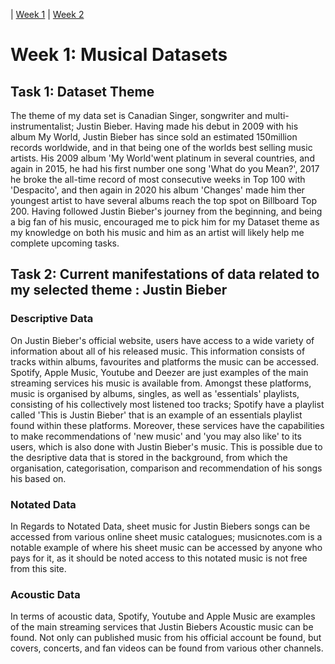 | [Week 1](https://github.com/LarissaKourosh/MCA-2020) | [Week 2](https://github.com/LarissaKourosh/MCA-2020/tree/master/Labtasks/Week2)

# Week 1: Musical Datasets

## Task 1: Dataset Theme

The theme of my data set is Canadian Singer, songwriter and multi-instrumentalist; Justin Bieber. Having made his debut in 2009 with his album My World, Justin Bieber has since sold an estimated 150million records worldwide, and in that being one of the worlds best selling music artists. His 2009 album 'My World'went platinum in several countries, and again in 2015, he had his first number one song 'What do you Mean?', 2017 he broke the all-time record of most consecutive weeks in Top 100 with 'Despacito', and then again in 2020 his album 'Changes' made him ther youngest artist to have several albums reach the top spot on Billboard Top 200. Having followed Justin Bieber's journey from the beginning, and being a big fan of his music, encouraged me to pick him for my Dataset theme as my knowledge on both his music and him as an artist will likely help me complete upcoming tasks.

## Task 2: Current manifestations of data related to my selected theme : Justin Bieber

### Descriptive Data

On Justin Bieber's official website, users have access to a wide variety of information about all of his released music. This information consists of tracks within albums, favourites and platforms the music can be accessed. Spotify, Apple Music, Youtube and Deezer are just examples of the main streaming services his music is available from. Amongst these platforms,  music is organised by albums, singles, as well as 'essentials' playlists, consisting of his collectively most listened too tracks; Spotify have a playlist called 'This is Justin Bieber' that is an example of an essentials playlist found within these platforms. Moreover, these services have the capabilities to make recommendations of 'new music' and 'you may also like' to its users, which is also done with Justin Bieber's music. This is possible due to the desriptive data that is stored in the background, from which the organisation, categorisation, comparison and recommendation of his songs his based on. 

### Notated Data

In Regards to Notated Data, sheet music for Justin Biebers songs can be accessed from various online sheet music catalogues; musicnotes.com is a notable example of where his sheet music can be accessed by anyone who pays for it, as it should be noted access to this notated music is not free from this site. 

### Acoustic Data

In terms of acoustic data, Spotify, Youtube and Apple Music are examples of the main streaming services that Justin Biebers Acoustic music can be found. Not only can published music from his official account be found, but covers, concerts, and fan videos can be found from various other channels.
